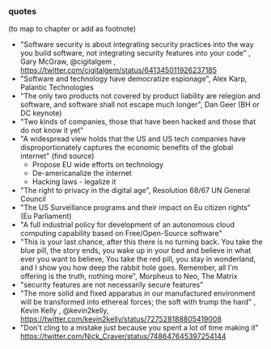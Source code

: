 ### quotes

(to map to chapter or add as footnote)

  - "Software security is about integrating security practices into the way you build software, not integrating security features into your code" , Gary McGraw, @cigitalgem , https://twitter.com/cigitalgem/status/641345011926237185
  - "Software and technology have democratize espionage", Alex Karp, Palantic Technologies
  - "The only two products not covered by product liability are relegion and software, and software shall not escape much longer", Dan Geer (BH or DC keynote)
  - "Two kinds of companies, those that have been hacked and those that do not know it yet"
  - "A widespread view holds that the US and US tech companies have disproportionately captures the economic benefits of the global internet" (find source)
    - Propose EU wide efforts on technology
    - De-americanalize the internet
    - Hacking laws - legalize it
  - "The right to privacy in the digital age", Resolution 68/67 UN General Council
  - "The US Surveillance programs and their impact on Eu citizen rights" (Eu Parliament)
  - "A full industrial policy for development of an autonomous cloud computing capability based on Free/Open-Source software"
  - "This is your last chance, after this there is no turning back. You take the blue pill, the story ends, you wake up in your bed and believe in what ever you want to believe, You take the red pill, you stay in wonderland, and I show you how deep the rabbit hole goes. Remember, all I'm offering is the truth, nothing more", Morpheus to Neo, The Matrix
  - "security features are not necessarily secure features"
  - "The more solid and fixed apparatus in our manufactured environment will be transformed into ethereal forces; the soft with trump the hard" , Kevin Kelly , @kevin2kelly, https://twitter.com/kevin2kelly/status/727528188805419008
  - "Don't cling to a mistake just because you spent a lot of time making it" https://twitter.com/Nick_Craver/status/748647645397254144
